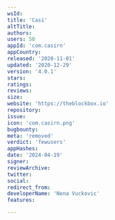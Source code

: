 ```yaml
---
wsId: 
title: 'Casi'
altTitle: 
authors: 
users: 50
appId: 'com.casirn'
appCountry: 
released: '2020-11-01'
updated: '2020-12-29'
version: '4.0.1'
stars: 
ratings: 
reviews: 
size: 
website: 'https://theblockbox.io'
repository: 
issue: 
icon: 'com.casirn.png'
bugbounty: 
meta: 'removed'
verdict: 'fewusers'
appHashes: 
date: '2024-04-19'
signer: 
reviewArchive: 
twitter: 
social: 
redirect_from: 
developerName: 'Nena Vuckovic'
features: 

---
```


